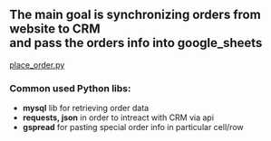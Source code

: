 ## The main goal is synchronizing orders from website to CRM <br>and pass the orders info into google_sheets
  [place_order.py](place_order.py)
  
### Common used Python libs:
- **mysql** lib for retrieving order data 
- **requests, json** in order to intreact with CRM via api 
- **gspread** for pasting special order info in particular cell/row
